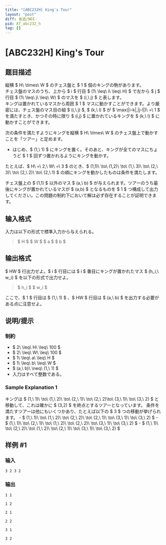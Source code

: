 ```yaml
---
title: "[ABC232H] King's Tour"
layout: "post"
diff: 省选/NOI-
pid: AT_abc232_h
tag: []
---
```


# [ABC232H] King's Tour

## 题目描述

[problemUrl]: https://atcoder.jp/contests/abc232/tasks/abc232_h

縦横 $ H\ \times\ W $ のチェス盤と $ 1 $ 個のキングの駒があります。  
 チェス盤のマスのうち、上から $ i $ 行目 $ (1\ \leq\ i\ \leq\ H) $ で左から $ j $ 行目 $ (1\ \leq\ j\ \leq\ W) $ のマスを $ (i,\ j) $ と表します。  
 キングは置かれているマスから周囲 $ 1 $ マスに動かすことができます。より厳密には、チェス盤のマス目の組 $ (i,\ j) $, $ (k,\ l) $ が $ \max(|i-k|,|j-l|)\ =\ 1 $ を満たすとき、かつその時に限り $ (i,j) $ に置かれているキングを $ (k,\ l) $ に動かすことができます。

次の条件を満たすようにキングを縦横 $ H\ \times\ W $ のチェス盤上で動かすことを「ツアー」と定めます。

- はじめ、$ (1,\ 1) $ にキングを置く。そのあと、キングが全てのマスにちょうど $ 1 $ 回ずつ置かれるようにキングを動かす。

たとえば、$ H\ =\ 2,\ W\ =\ 3 $ のとき、$ (1,1)\ \to\ (1,2)\ \to\ (1,\ 3)\ \to\ (2,\ 3)\ \to\ (2,\ 2)\ \to\ (2,\ 1) $ の順にキングを動かしたものは条件を満たします。

チェス盤上の $ (1,1) $ 以外のマス $ (a,\ b) $ が与えられます。ツアーのうち最後にキングが置かれているマスが $ (a,b) $ となるものを $ 1 $ つ構成して出力してください。この問題の制約下において解は必ず存在することが証明できます。

## 输入格式

入力は以下の形式で標準入力から与えられる。

> $ H $ $ W $ $ a $ $ b $

## 输出格式

$ HW $ 行出力せよ。$ i $ 行目には $ i $ 番目にキングが置かれたマス $ (h_i,\ w_i) $ を以下の形式で出力せよ。

> $ h_i $ $ w_i $

ここで、$ 1 $ 行目は $ (1,\ 1) $ 、$ HW $ 行目は $ (a,\ b) $ を出力する必要がある点に注意せよ。

## 说明/提示

### 制約

- $ 2\ \leq\ H\ \leq\ 100 $
- $ 2\ \leq\ W\ \leq\ 100 $
- $ 1\ \leq\ a\ \leq\ H $
- $ 1\ \leq\ b\ \leq\ W $
- $ (a,\ b)\ \neq\ (1,\ 1) $
- 入力はすべて整数である。

### Sample Explanation 1

キングは $ (1,\ 1)\ \to\ (1,\ 2)\ \to\ (2,\ 1)\ \to\ (2,\ 2)\to\ (3,\ 1)\ \to\ (3,\ 2) $ と移動して、これは確かに $ (3,2) $ を終点とするツアーとなっています。 条件を満たすツアーは他にもいくつかあり、たとえば以下の $ 3 $ つの移動が挙げられます。 - $ (1,\ 1)\ \to\ (1,\ 2)\ \to\ (2,\ 2)\ \to\ (2,\ 1)\ \to\ (3,\ 1)\ \to\ (3,\ 2) $ - $ (1,\ 1)\ \to\ (2,\ 1)\ \to\ (1,\ 2)\ \to\ (2,\ 2)\ \to\ (3,\ 1)\ \to\ (3,\ 2) $ - $ (1,\ 1)\ \to\ (2,\ 2)\ \to\ (1,\ 2)\ \to\ (2,\ 1)\ \to\ (3,\ 1)\ \to\ (3,\ 2) $

## 样例 #1

### 输入

```
3 2 3 2
```

### 输出

```
1 1
1 2
2 1
2 2
3 1
3 2
```

